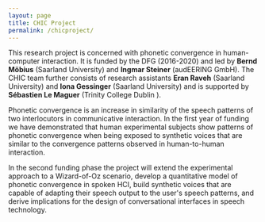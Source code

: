 ```yaml
---
layout: page
title: CHIC Project
permalink: /chicproject/
---
```


This research project is concerned with phonetic convergence in human-computer interaction. It is funded by the DFG (2016-2020) and led by <strong>Bernd Möbius</strong> (Saarland University) and <strong>Ingmar Steiner</strong> (audEERING GmbH). The CHIC team further consists of research assistants <strong>Eran Raveh</strong> (Saarland University) and <strong>Iona Gessinger</strong> (Saarland University) and is supported by <strong>Sébastien Le Maguer</strong> (Trinity College Dublin ).

Phonetic convergence is an increase in similarity of the speech patterns of two interlocutors in communicative interaction. In the first year of funding we have demonstrated that human experimental subjects show patterns of phonetic convergence when being exposed to synthetic voices that are similar to the convergence patterns observed in human-to-human interaction.

In the second funding phase the project will extend the experimental approach to a Wizard-of-Oz scenario, develop a quantitative model of phonetic convergence in spoken HCI, build synthetic voices that are capable of adapting their speech output to the user's speech patterns, and derive implications for the design of conversational interfaces in speech technology.
